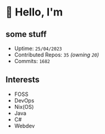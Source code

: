 # 👋 Hello, I'm 

## some stuff

- Uptime: `25/04/2023`
- Contributed Repos: `35` *(owning `20`)*
- Commits: `1682`

## Interests

- FOSS
- DevOps
- Nix(OS)
- Java
- C#
- Webdev
